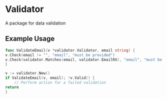 # Validator
A package for data validation

## Example Usage

```go
func ValidateEmail(v *validator.Validator, email string) {
v.Check(email != "", "email", "must be provided")
v.Check(validator.Matches(email, validator.EmailRX), "email", "must be a valid email address")
}

v := validator.New()
if ValidateEmail(v, email); !v.Valid() {
    // Perform action for a failed validation
return
}
